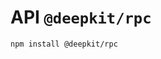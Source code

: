 # API `@deepkit/rpc`

```shell
npm install @deepkit/rpc
```

<api-docs package="@deepkit/rpc"></api-docs>
